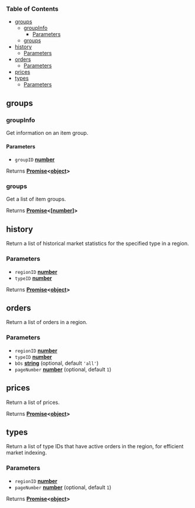 <!-- Generated by documentation.js. Update this documentation by updating the source code. -->

### Table of Contents

*   [groups][1]
    *   [groupInfo][2]
        *   [Parameters][3]
    *   [groups][4]
*   [history][5]
    *   [Parameters][6]
*   [orders][7]
    *   [Parameters][8]
*   [prices][9]
*   [types][10]
    *   [Parameters][11]

## groups

### groupInfo

Get information on an item group.

#### Parameters

*   `groupID` **[number][12]**&#x20;

Returns **[Promise][13]<[object][14]>**&#x20;

### groups

Get a list of item groups.

Returns **[Promise][13]<\[[number][12]]>**&#x20;

## history

Return a list of historical market statistics for the specified type in a region.

### Parameters

*   `regionID` **[number][12]**&#x20;
*   `typeID` **[number][12]**&#x20;

Returns **[Promise][13]<[object][14]>**&#x20;

## orders

Return a list of orders in a region.

### Parameters

*   `regionID` **[number][12]**&#x20;
*   `typeID` **[number][12]**&#x20;
*   `bOs` **[string][15]**  (optional, default `'all'`)
*   `pageNumber` **[number][12]**  (optional, default `1`)

## prices

Return a list of prices.

Returns **[Promise][13]<[object][14]>**&#x20;

## types

Return a list of type IDs that have active orders in the region, for efficient market indexing.

### Parameters

*   `regionID` **[number][12]**&#x20;
*   `pageNumber` **[number][12]**  (optional, default `1`)

Returns **[Promise][13]<[object][14]>**&#x20;

[1]: #groups

[2]: #groupinfo

[3]: #parameters

[4]: #groups-1

[5]: #history

[6]: #parameters-1

[7]: #orders

[8]: #parameters-2

[9]: #prices

[10]: #types

[11]: #parameters-3

[12]: https://developer.mozilla.org/docs/Web/JavaScript/Reference/Global_Objects/Number

[13]: https://developer.mozilla.org/docs/Web/JavaScript/Reference/Global_Objects/Promise

[14]: https://developer.mozilla.org/docs/Web/JavaScript/Reference/Global_Objects/Object

[15]: https://developer.mozilla.org/docs/Web/JavaScript/Reference/Global_Objects/String
